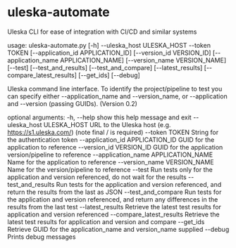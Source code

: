# uleska-automate
Uleska CLI for ease of integration with CI/CD and similar systems

usage: uleska-automate.py [-h] --uleska_host ULESKA_HOST --token TOKEN
                          [--application_id APPLICATION_ID]
                          [--version_id VERSION_ID]
                          [--application_name APPLICATION_NAME]
                          [--version_name VERSION_NAME] [--test]
                          [--test_and_results] [--test_and_compare]
                          [--latest_results] [--compare_latest_results]
                          [--get_ids] [--debug]

Uleska command line interface. To identify the project/pipeline to test you
can specify either --application_name and --version_name, or --application and
--version (passing GUIDs). (Version 0.2)

optional arguments:
  -h, --help            show this help message and exit
  --uleska_host ULESKA_HOST
                        URL to the Uleska host (e.g. https://s1.uleska.com/)
                        (note final / is required)
  --token TOKEN         String for the authentication token
  --application_id APPLICATION_ID
                        GUID for the application to reference
  --version_id VERSION_ID
                        GUID for the application version/pipeline to reference
  --application_name APPLICATION_NAME
                        Name for the application to reference
  --version_name VERSION_NAME
                        Name for the version/pipeline to reference
  --test                Run tests only for the application and version
                        referenced, do not wait for the results
  --test_and_results    Run tests for the application and version referenced,
                        and return the results from the last as JSON
  --test_and_compare    Run tests for the application and version referenced,
                        and return any differences in the results from the
                        last test
  --latest_results      Retrieve the latest test results for application and
                        version referenced
  --compare_latest_results
                        Retrieve the latest test results for application and
                        version and compare
  --get_ids             Retrieve GUID for the application_name and
                        version_name supplied
  --debug               Prints debug messages
 
